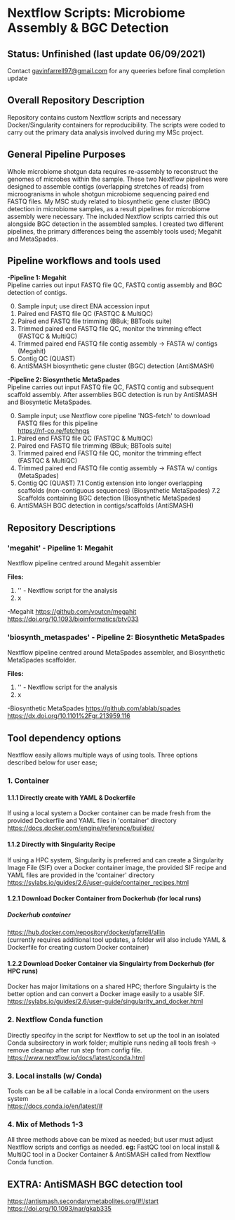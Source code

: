 # Nextflow Scripts: Microbiome Assembly & BGC Detection 
## Status: Unfinished (last update 06/09/2021)
Contact gavinfarrell97@gmail.com for any queeries before final completion update

## Overall Repository Description
Repository contains custom Nextflow scripts and necessary Docker/Singularity containers for reproducibility. The scripts were coded to carry out the primary data analysis involved during my MSc project. 

## General Pipeline Purposes
Whole microbiome shotgun data requires re-assembly to reconstruct the genomes of microbes within the sample. These two Nextflow pipelines were designed to assemble contigs (overlapping stretches of reads) from microogranisms in whole shotgun microbiome sequencing paired end FASTQ files. My MSC study related to biosynthetic gene cluster (BGC) detection in microbiome samples, as a result pipelines for microbiome assembly were necessary. The included Nextflow scripts carried this out alongside BGC detection in the assembled samples. I created two different pipelines, the primary differences being the assembly tools used; Megahit and MetaSpades. 

## Pipeline workflows and tools used 

****-Pipeline 1: Megahit**** <br/>
Pipeline carries out input FASTQ file QC, FASTQ contig assembly and BGC detection of contigs.

0. Sample input; use direct ENA accession input
1. Paired end FASTQ file QC (FASTQC & MultiQC)
2. Paired end FASTQ file trimming (BBuk; BBTools suite)
3. Trimmed paired end FASTQ file QC, monitor the trimming effect (FASTQC & MultiQC)
4. Trimmed paired end FASTQ file contig assembly -> FASTA w/ contigs (Megahit)
5. Contig QC (QUAST)
6. AntiSMASH biosynthetic gene cluster (BGC) detection (AntiSMASH)

****-Pipeline 2: Biosynthetic MetaSpades**** <br/>
Pipeline carries out input FASTQ file QC, FASTQ contig and subsequent scaffold assembly. After assemblies BGC detection is run by AntiSMASH and Biosyntetic MetaSpades.

0. Sample input; use Nextflow core pipeline 'NGS-fetch' to download FASTQ files for this pipeline <br/>
https://nf-co.re/fetchngs
2. Paired end FASTQ file QC (FASTQC & MultiQC)
3. Paired end FASTQ file trimming (BBuk; BBTools suite)
4. Trimmed paired end FASTQ file QC, monitor the trimming effect (FASTQC & MultiQC)
5. Trimmed paired end FASTQ file contig assembly -> FASTA w/ contigs (MetaSpades)
6. Contig QC (QUAST)
7.1 Contig extension into longer overlapping scaffolds (non-contiguous sequences) (Biosynthetic MetaSpades)
7.2 Scaffolds containing BGC detection (Biosynthetic MetaSpades)
8. AntiSMASH BGC detection in contigs/scaffolds (AntiSMASH)


## Repository Descriptions
### 'megahit' - Pipeline 1: Megahit
Nextflow pipeline centred around Megahit assembler <br /> 

****Files:****
1. '' - Nextflow script for the analysis
2. x


-Megahit
https://github.com/voutcn/megahit
https://doi.org/10.1093/bioinformatics/btv033

### 'biosynth_metaspades' - Pipeline 2: Biosynthetic MetaSpades
Nextflow pipeline centred around MetaSpades assembler, and Biosynthetic MetaSpades scaffolder.

****Files:****
1. '' - Nextflow script for the analysis
2. x

-Biosynthetic MetaSpades
https://github.com/ablab/spades
https://dx.doi.org/10.1101%2Fgr.213959.116


## Tool dependency options
Nextflow easily allows multiple ways of using tools. Three options described below for user ease;

### 1. Container
#### 1.1.1 Directly create with YAML & Dockerfile
If using a local system a Docker container can be made fresh from the provided Dockerfile and YAML files in 'container' directory <br/>
https://docs.docker.com/engine/reference/builder/

#### 1.1.2 Directly with Singularity Recipe
If using a HPC system, Singularity is preferred and can create a Singularity Image File (SIF) over a Docker container image, the provided SIF recipe and YAML files are provided in the 'container' directory  <br/>
https://sylabs.io/guides/2.6/user-guide/container_recipes.html

#### 1.2.1 Download Docker Container from Dockerhub (for local runs)
##### Dockerhub container 
https://hub.docker.com/repository/docker/gfarrell/allin <br/>
(currently requires additional tool updates, a folder will also include YAML & Dockerfile for creating custom Docker container)

#### 1.2.2 Download Docker Container via Singulairty from Dockerhub (for HPC runs) <br/>
Docker has major limitations on a shared HPC; therfore Singulairty is the better option and can convert a Docker image easily to a usable SIF.
https://sylabs.io/guides/2.6/user-guide/singularity_and_docker.html

### 2. Nextflow Conda function
Directly specifcy in the script for Nextflow to set up the tool in an isolated Conda subsirectory in work folder; multiple runs neding all tools fresh -> remove cleanup after run step from config file. <br/>
https://www.nextflow.io/docs/latest/conda.html 

### 3. Local installs (w/ Conda)
Tools can be all be callable in a local Conda environment on the users system <br/>
https://docs.conda.io/en/latest/# 

### 4. Mix of Methods 1-3
All three methods above can be mixed as needed; but user must adjust Nextflow scripts and configs as needed.
****eg:**** FastQC tool on local install & MultiQC tool in a Docker Container & AntiSMASH called from Nextflow Conda function. 


## EXTRA: AntiSMASH BGC detection tool
https://antismash.secondarymetabolites.org/#!/start
https://doi.org/10.1093/nar/gkab335
